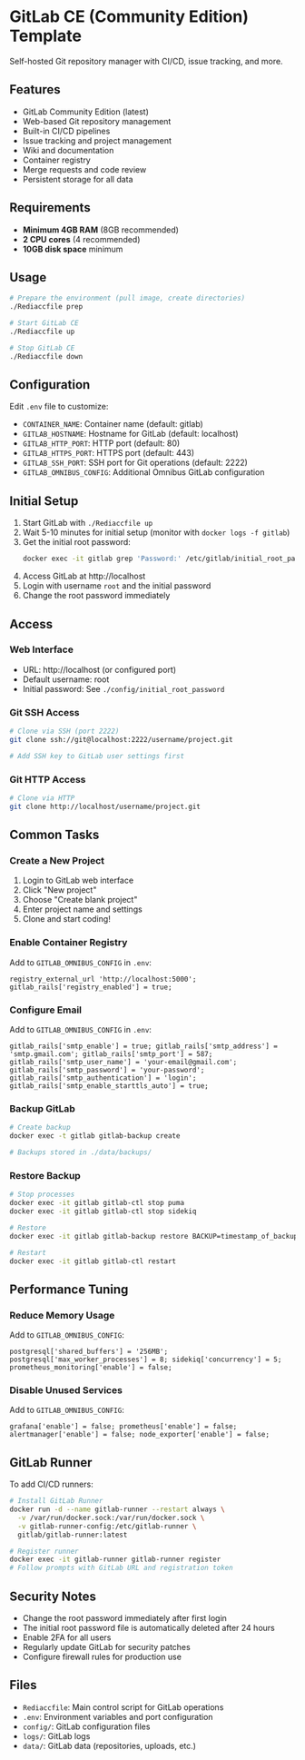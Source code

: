 # GitLab CE (Community Edition) Template

Self-hosted Git repository manager with CI/CD, issue tracking, and more.

## Features

- GitLab Community Edition (latest)
- Web-based Git repository management
- Built-in CI/CD pipelines
- Issue tracking and project management
- Wiki and documentation
- Container registry
- Merge requests and code review
- Persistent storage for all data

## Requirements

- **Minimum 4GB RAM** (8GB recommended)
- **2 CPU cores** (4 recommended)
- **10GB disk space** minimum

## Usage

```bash
# Prepare the environment (pull image, create directories)
./Rediaccfile prep

# Start GitLab CE
./Rediaccfile up

# Stop GitLab CE
./Rediaccfile down
```

## Configuration

Edit `.env` file to customize:

- `CONTAINER_NAME`: Container name (default: gitlab)
- `GITLAB_HOSTNAME`: Hostname for GitLab (default: localhost)
- `GITLAB_HTTP_PORT`: HTTP port (default: 80)
- `GITLAB_HTTPS_PORT`: HTTPS port (default: 443)
- `GITLAB_SSH_PORT`: SSH port for Git operations (default: 2222)
- `GITLAB_OMNIBUS_CONFIG`: Additional Omnibus GitLab configuration

## Initial Setup

1. Start GitLab with `./Rediaccfile up`
2. Wait 5-10 minutes for initial setup (monitor with `docker logs -f gitlab`)
3. Get the initial root password:
   ```bash
   docker exec -it gitlab grep 'Password:' /etc/gitlab/initial_root_password
   ```
4. Access GitLab at http://localhost
5. Login with username `root` and the initial password
6. Change the root password immediately

## Access

### Web Interface
- URL: http://localhost (or configured port)
- Default username: root
- Initial password: See `./config/initial_root_password`

### Git SSH Access
```bash
# Clone via SSH (port 2222)
git clone ssh://git@localhost:2222/username/project.git

# Add SSH key to GitLab user settings first
```

### Git HTTP Access
```bash
# Clone via HTTP
git clone http://localhost/username/project.git
```

## Common Tasks

### Create a New Project
1. Login to GitLab web interface
2. Click "New project"
3. Choose "Create blank project"
4. Enter project name and settings
5. Clone and start coding!

### Enable Container Registry
Add to `GITLAB_OMNIBUS_CONFIG` in `.env`:
```
registry_external_url 'http://localhost:5000'; gitlab_rails['registry_enabled'] = true;
```

### Configure Email
Add to `GITLAB_OMNIBUS_CONFIG` in `.env`:
```
gitlab_rails['smtp_enable'] = true; gitlab_rails['smtp_address'] = 'smtp.gmail.com'; gitlab_rails['smtp_port'] = 587; gitlab_rails['smtp_user_name'] = 'your-email@gmail.com'; gitlab_rails['smtp_password'] = 'your-password'; gitlab_rails['smtp_authentication'] = 'login'; gitlab_rails['smtp_enable_starttls_auto'] = true;
```

### Backup GitLab
```bash
# Create backup
docker exec -t gitlab gitlab-backup create

# Backups stored in ./data/backups/
```

### Restore Backup
```bash
# Stop processes
docker exec -it gitlab gitlab-ctl stop puma
docker exec -it gitlab gitlab-ctl stop sidekiq

# Restore
docker exec -it gitlab gitlab-backup restore BACKUP=timestamp_of_backup

# Restart
docker exec -it gitlab gitlab-ctl restart
```

## Performance Tuning

### Reduce Memory Usage
Add to `GITLAB_OMNIBUS_CONFIG`:
```
postgresql['shared_buffers'] = '256MB'; postgresql['max_worker_processes'] = 8; sidekiq['concurrency'] = 5; prometheus_monitoring['enable'] = false;
```

### Disable Unused Services
Add to `GITLAB_OMNIBUS_CONFIG`:
```
grafana['enable'] = false; prometheus['enable'] = false; alertmanager['enable'] = false; node_exporter['enable'] = false;
```

## GitLab Runner

To add CI/CD runners:
```bash
# Install GitLab Runner
docker run -d --name gitlab-runner --restart always \
  -v /var/run/docker.sock:/var/run/docker.sock \
  -v gitlab-runner-config:/etc/gitlab-runner \
  gitlab/gitlab-runner:latest

# Register runner
docker exec -it gitlab-runner gitlab-runner register
# Follow prompts with GitLab URL and registration token
```

## Security Notes

- Change the root password immediately after first login
- The initial root password file is automatically deleted after 24 hours
- Enable 2FA for all users
- Regularly update GitLab for security patches
- Configure firewall rules for production use

## Files

- `Rediaccfile`: Main control script for GitLab operations
- `.env`: Environment variables and port configuration
- `config/`: GitLab configuration files
- `logs/`: GitLab logs
- `data/`: GitLab data (repositories, uploads, etc.)